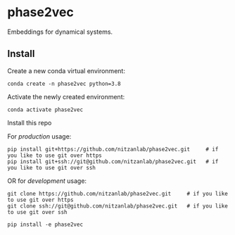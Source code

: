 # phase2vec
Embeddings for dynamical systems.

## Install

Create a new conda virtual environment:
```
conda create -n phase2vec python=3.8
```

Activate the newly created environment:
```
conda activate phase2vec
```

Install this repo

For *production* usage:
```
pip install git+https://github.com/nitzanlab/phase2vec.git     # if you like to use git over https
pip install git+ssh://git@github.com/nitzanlab/phase2vec.git   # if you like to use git over ssh
```
OR for *development* usage:
```
git clone https://github.com/nitzanlab/phase2vec.git     # if you like to use git over https
git clone ssh://git@github.com/nitzanlab/phase2vec.git   # if you like to use git over ssh

pip install -e phase2vec
```

